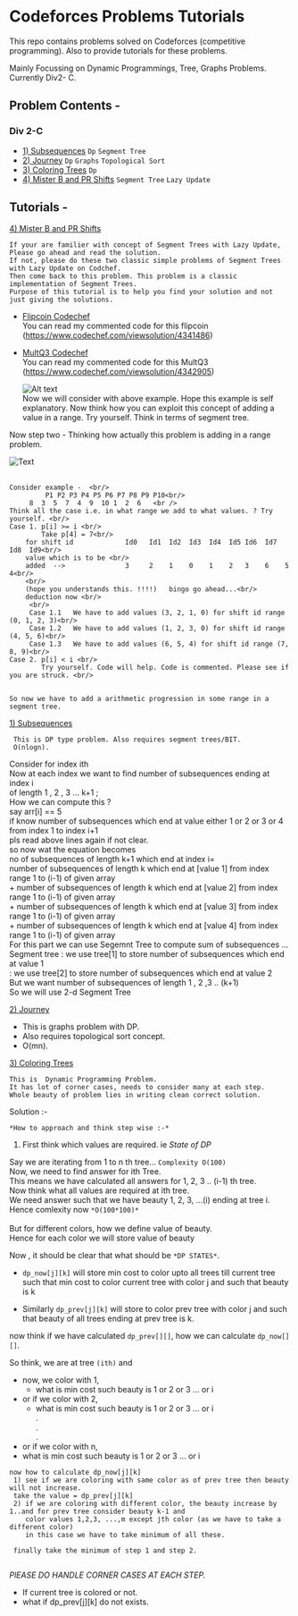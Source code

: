 # Codeforces Problems Tutorials  
This repo contains problems solved on Codeforces (competitive programming).
Also to provide tutorials for these problems.

Mainly Focussing on Dynamic Programmings, Tree, Graphs Problems. 
Currently Div2- C.

## Problem Contents - 
### Div 2-C 
* [1) Subsequences](http://codeforces.com/problemset/problem/597/C) `Dp` `Segment Tree`
* [2) Journey](http://codeforces.com/problemset/problem/721/C) `Dp` `Graphs` `Topological Sort`
* [3) Coloring Trees](http://codeforces.com/problemset/problem/711/C) `Dp`
* [4) Mister B and PR Shifts](http://codeforces.com/problemset/problem/820/D) `Segment Tree` `Lazy Update`
## Tutorials - 
[4) Mister B and PR Shifts](http://codeforces.com/problemset/problem/820/D)
```
If your are familier with concept of Segment Trees with Lazy Update, Please go ahead and read the solution. 
If not, please do these two classic simple problems of Segment Trees with Lazy Update on Codchef. 
Then come back to this problem. This problem is a classic implementation of Segment Trees. 
Purpose of this tutorial is to help you find your solution and not just giving the solutions.
```
* [Flipcoin Codechef](https://www.codechef.com/problems/FLIPCOIN) <br/>
  You can read my commented code for this flipcoin (https://www.codechef.com/viewsolution/4341486)
* [MultQ3 Codechef](https://www.codechef.com/problems/MULTQ3)  <br/>
  You can read my commented code for this MultQ3 (https://www.codechef.com/viewsolution/4342905)
  
  ![Alt text](https://user-images.githubusercontent.com/26462566/27768658-46f17eb6-5f36-11e7-8c24-d1ff7072dcd8.jpg) <br/>
 Now we will consider with above example. Hope this example is self explanatory.
 Now think how you can exploit this concept of adding a value in a range. Try yourself. Think in terms of segment tree.
 
 Now step two - Thinking how actually this problem is adding in a range problem. 
 
 ![Text](https://user-images.githubusercontent.com/26462566/27768833-3209fb0a-5f3a-11e7-8a84-e5a520a56c97.jpg) <br/>
 <br/>
 ```
 Consider example -  <br/>
          P1 P2 P3 P4 P5 P6 P7 P8 P9 P10<br/>
	  8  3  5  7  4  9  10 1  2  6   <br />
 Think all the case i.e. in what range we add to what values. ? Try yourself. <br/>	  
 Case 1. p[i] >= i <br/>
         Take p[4] = 7<br/>
	 for shift id             Id0   Id1  Id2  Id3  Id4  Id5 Id6  Id7  Id8  Id9<br/>
	 value which is to be <br/>
	 added  -->               3     2    1    0    1    2   3    6    5    4<br/>
	 <br/>
	 (hope you understands this. !!!!)   bingo go ahead...<br/>
	 deduction now <br/>
	  <br/>
	  Case 1.1   We have to add values (3, 2, 1, 0) for shift id range (0, 1, 2, 3)<br/>
	  Case 1.2   We have to add values (1, 2, 3, 0) for shift id range (4, 5, 6)<br/>
	  Case 1.3   We have to add values (6, 5, 4) for shift id range (7, 8, 9)<br/>
 Case 2. p[i] < i <br/>
         Try yourself. Code will help. Code is commented. Please see if you are struck. <br/>
	  

```	  
 
 ```
 So now we have to add a arithmetic progression in some range in a segment tree.
 ```
 
 

[1) Subsequences](http://codeforces.com/problemset/problem/597/C)
  ```
   This is DP type problem. Also requires segment trees/BIT. 
   O(nlogn).
  ```
  Consider for index ith <br />
	Now at each index we want to find number of subsequences ending at index i <br />
	of length 1 , 2 , 3 ... k+1 ; <br />
	How we can compute this ? <br />
	say arr[i] == 5 <br />
	if know number of subsequences which end at value either 1 or 2 or 3 or 4 <br />
		  from index 1 to index i+1 <br />
		  pls read above lines again if not clear. <br />
		so now wat the equation becomes <br />
		no of subsequences of length k+1 which end at index i= <br />
		number of subsequences of length k which end at [value 1] from index range 1  to (i-1) of given array  <br />
	+   number of subsequences of length k which end at [value 2] from index range 1  to (i-1) of given array <br />
	+   number of subsequences of length k which end at [value 3] from index range 1  to (i-1) of given array <br />
	+   number of subsequences of length k which end at [value 4] from index range 1  to (i-1) of given array 	<br />
	For this part we can use Segemnt Tree to compute sum of subsequences ...<br />
		Segment tree : we use tree[1] to store number of subsequences which end at value 1 <br />
		             : we use tree[2] to store number of subsequences which end at value 2 <br />
		But we want number of subsequences of length 1 , 2 ,3 .. (k+1)  <br />
		 So we will use 2-d Segment Tree   <br />
     
[2) Journey](http://codeforces.com/problemset/problem/721/C)
  - This is graphs problem with DP.
  - Also requires topological sort concept.
  - O(mn).


[3) Coloring Trees](http://codeforces.com/problemset/problem/711/C)
  ```
  This is  Dynamic Programming Problem.
  It has lot of corner cases, needs to consider many at each step.
  Whole beauty of problem lies in writing clean correct solution.
  ```

  Solution :-

  `*How to approach and think step wise :-*` <br />
  
  1) First think which values are required. ie *State of DP* <br />

  Say we are iterating from 1 to n th tree... `Complexity O(100)` <br />
  Now, we need to find answer for ith Tree. <br />
  This means we have calculated all answers for 1, 2, 3 .. (i-1) th tree.<br />
  Now think what all values are required at ith tree.<br />
  We need answer such that we have beauty 1, 2, 3, ...(i) ending at tree i. Hence comlexity now `*O(100*100)*`<br />
  <br />
  But for different colors, how we define value of beauty.<br />
  Hence for each color we will store value of beauty<br />
  
  Now , it should be clear that what should be `*DP STATES*`.
  
  * `dp_now[j][k]` will store min cost to color upto all trees till current tree such that
  min cost to color current tree with color j and such that beauty is k
  
  * Similarly `dp_prev[j][k]` will store to color prev tree with color j and such that beauty of all 
  trees ending at prev tree is k.
  
  now think if we have calculated `dp_prev[][]`, how we can calculate `dp_now[][]`.
  
  So think, we are at tree `(ith)` and <br />
  * now, we color with 1, <br />
    * what is min cost such beauty is 1 or 2 or 3 ... or i <br />
  * or if we color with 2,<br />
    * what is min cost such beauty is 1 or 2 or 3 ... or i <br />
   .<br />
   .<br />
   .<br />
  * or if we color with n,<br />
   * what is min cost such beauty is 1 or 2 or 3 ... or i <br />

  ```
  now how to calculate dp_now[j][k]
   1) see if we are coloring with same color as of prev tree then beauty will not increase. 
   take the value = dp_prev[j][k]  
   2) if we are coloring with different color, the beauty increase by 1..and for prev tree consider beauty k-1 and
      color values 1,2,3, ...,m except jth color (as we have to take a different color)
      in this case we have to take minimum of all these.
      
   finally take the minimum of step 1 and step 2. 
   
  ```
  *PlEASE DO HANDLE CORNER CASES AT EACH STEP.*
  * If current tree is colored or not.
  * what if dp_prev[j][k] do not exists.
  






